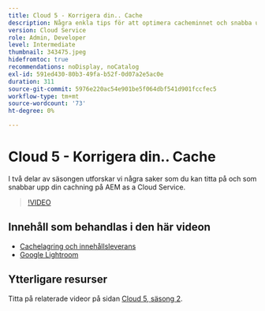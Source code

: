```yaml
---
title: Cloud 5 - Korrigera din.. Cache
description: Några enkla tips för att optimera cacheminnet och snabba upp webbplatsen
version: Cloud Service
role: Admin, Developer
level: Intermediate
thumbnail: 343475.jpeg
hidefromtoc: true
recommendations: noDisplay, noCatalog
exl-id: 591ed430-80b3-49fa-b52f-0d07a2e5ac0e
duration: 311
source-git-commit: 5976e220ac54e901be5f064dbf541d901fccfec5
workflow-type: tm+mt
source-wordcount: '73'
ht-degree: 0%

---
```


# Cloud 5 - Korrigera din.. Cache

I två delar av säsongen utforskar vi några saker som du kan titta på och som snabbar upp din cachning på AEM as a Cloud Service.

>[!VIDEO](https://video.tv.adobe.com/v/343475?quality=12&learn=on)

## Innehåll som behandlas i den här videon

+ [Cachelagring och innehållsleverans](https://experienceleague.adobe.com/docs/experience-manager-cloud-service/content/implementing/content-delivery/caching.html)
+ [Google Lightroom](https://developers.google.com/web/tools/lighthouse)

## Ytterligare resurser

Titta på relaterade videor på sidan [Cloud 5, säsong 2](../cloud5-season-2.md).
